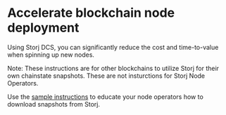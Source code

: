 # Accelerate blockchain node deployment

Using Storj DCS, you can significantly reduce the cost and time-to-value when spinning up new nodes.

Note: These instructions are for other blockchains to utilize Storj for their own chainstate snapshots. These are not insturctions for Storj Node Operators.

Use the [sample instructions](download-chainstate-template.md) to educate your node operators how to download snapshots from Storj.
